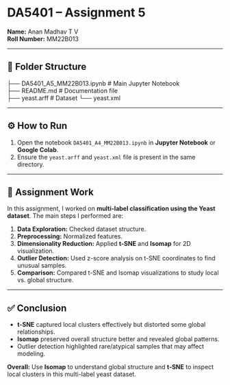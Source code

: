 # DA5401 – Assignment 5

**Name:** Anan Madhav T V  
**Roll Number:** MM22B013  

---

## 📂 Folder Structure  

├── DA5401_A5_MM22B013.ipynb           # Main Jupyter Notebook  
├── README.md                          # Documentation file  
├── yeast.arff                         # Dataset
└── yeast.xml                   

---

## ⚙️ How to Run  
1. Open the notebook `DA5401_A4_MM22B013.ipynb` in **Jupyter Notebook** or **Google Colab**.  
2. Ensure the `yeast.arff` and `yeast.xml` file is present in the same directory.  

---

## 📝 Assignment Work

In this assignment, I worked on **multi-label classification using the Yeast dataset**. The main steps I performed are:  

1. **Data Exploration:** Checked dataset structure.  
2. **Preprocessing:** Normalized features.  
3. **Dimensionality Reduction:** Applied **t-SNE** and **Isomap** for 2D visualization.  
4. **Outlier Detection:** Used z-score analysis on t-SNE coordinates to find unusual samples.  
5. **Comparison:** Compared t-SNE and Isomap visualizations to study local vs. global structure.  

---

## ✅ Conclusion

- **t-SNE** captured local clusters effectively but distorted some global relationships.  
- **Isomap** preserved overall structure better and revealed global patterns.  
- Outlier detection highlighted rare/atypical samples that may affect modeling.

**Overall:** Use **Isomap** to understand global structure and **t-SNE** to inspect local clusters in this multi-label yeast dataset.

